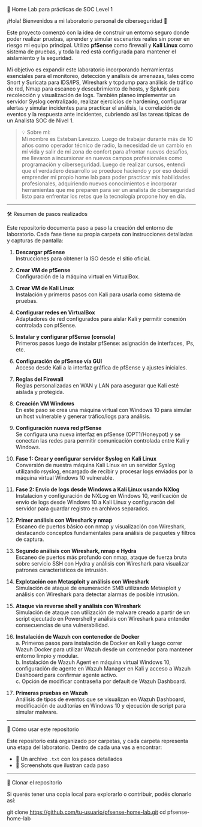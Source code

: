 🔐 Home Lab para prácticas de SOC Level 1

¡Hola! Bienvenidos a mi laboratorio personal de ciberseguridad 🎯

Este proyecto comenzó con la idea de construir un entorno seguro donde poder realizar pruebas, aprender y simular escenarios reales sin poner en riesgo mi equipo principal. Utilizo **pfSense** como firewall y **Kali Linux** como sistema de pruebas, y toda la red está configurada para mantener el aislamiento y la seguridad.

Mi objetivo es expandir este laboratorio incorporando herramientas esenciales para el monitoreo, detección y análisis de amenazas, tales como Snort y Suricata para IDS/IPS, Wireshark y tcpdump para análisis de tráfico de red, Nmap para escaneo y descubrimiento de hosts, y Splunk para recolección y visualización de logs. También planeo implementar un servidor Syslog centralizado, realizar ejercicios de hardening, configurar alertas y simular incidentes para practicar el análisis, la correlación de eventos y la respuesta ante incidentes, cubriendo así las tareas típicas de un Analista SOC de Nivel 1.

> 💡 Sobre mí:  
> Mi nombre es Esteban Lavezzo. Luego de trabajar durante más de 10 años como operador técnico de radio, la necesidad de un cambio en mí vida y salir de mí zona de confort para afrontar nuevos desafíos, me llevaron a incursionar en nuevos campos profesionales como programación y ciberseguridad. Luego de realizar cursos, entendí que el verdadero desarrollo se proeduce haciendo y por eso decidí emprender mí propio home lab para poder practicar mis habilidades profesionales, adquiriendo nuevos conocimientos e incorporar herramientas que me preparen para ser un analista de ciberseguridad listo para enfrentar los retos que la tecnología propone hoy en día.
---

🛠️ Resumen de pasos realizados

Este repositorio documenta paso a paso la creación del entorno de laboratorio. Cada fase tiene su propia carpeta con instrucciones detalladas y capturas de pantalla:

1. **Descargar pfSense**  
   Instrucciones para obtener la ISO desde el sitio oficial.

2. **Crear VM de pfSense**  
   Configuración de la máquina virtual en VirtualBox.

3. **Crear VM de Kali Linux**  
   Instalación y primeros pasos con Kali para usarla como sistema de pruebas.

4. **Configurar redes en VirtualBox**  
   Adaptadores de red configurados para aislar Kali y permitir conexión controlada con pfSense.

5. **Instalar y configurar pfSense (consola)**  
   Primeros pasos luego de instalar pfSense: asignación de interfaces, IPs, etc.

6. **Configuración de pfSense vía GUI**  
   Acceso desde Kali a la interfaz gráfica de pfSense y ajustes iniciales.

7. **Reglas del Firewall**  
   Reglas personalizadas en WAN y LAN para asegurar que Kali esté aislada y protegida.

8. **Creación VM Windows**  
   En este paso se crea una máquina virtual con Windows 10 para simular un host vulnerable y generar tráfico/logs para análisis.

9. **Configuración nueva red pfSense**  
   Se configura una nueva interfaz en pfSense (OPT1/Honeypot) y se conectan las redes para permitir comunicación controlada entre Kali y Windows.

10. **Fase 1: Crear y configurar servidor Syslog en Kali Linux**  
   Conversión de nuestra máquina Kali Linux en un servidor Syslog utilizando rsyslog, encargado de recibir y procesar logs enviados por la máquina virtual Windows 10 vulnerable.

11. **Fase 2: Envío de logs desde Windows a Kali Linux usando NXlog**  
   Instalacion y configuración de NXLog en Windows 10, verificación de envío de logs desde Windows 10 a Kali Linux y configuracón del servidor para guardar registro en archivos separados.

12. **Primer análisis con Wireshark y nmap**  
   Escaneo de puertos básico con nmap y visualización con Wireshark, destacando conceptos fundamentales para análisis de paquetes y filtros de captura.

13. **Segundo análisis con Wireshark, nmap e Hydra**  
   Escaneo de puertos más profundo con nmap, ataque de fuerza bruta sobre servicio SSH con Hydra y análisis con Wireshark para visualizar patrones característicos de intrusión.

14. **Explotación con Metasploit y análisis con Wireshark**  
    Simulación de ataque de enumeración SMB utilizando Metasploit y análisis con Wireshark para detectar alarmas de posible intrusión.

15. **Ataque vía reverse shell y análisis con Wireshark**  
   Simulación de ataque con utilización de malware creado a partir de un script ejecutado en Powershell y análisis con Wireshark para entender consecuencias de una vulnerabilidad.

16. **Instalación de Wazuh con contenedor de Docker**  
   a. Primeros pasos para instalación de Docker en Kali y luego correr Wazuh Docker para utilizar Wazuh desde un contenedor para mantener entorno limpio y modular.  
   b. Instalación de Wazuh Agent en máquina virtual Windows 10, configuración de agente en Wazuh Manager en Kali y acceso a Wazuh Dashboard para confirmar agente activo.  
   c. Opción de modificar contraseña por default de Wazuh Dashboard.  

17. **Primeras pruebas en Wazuh**  
   Análisis de tipos de eventos que se visualizan en Wazuh Dashboard, modificación de auditorías en Windows 10 y ejecución de script para simular malware.  

---

📁 Cómo usar este repositorio

Este repositorio está organizado por carpetas, y cada carpeta representa una etapa del laboratorio. Dentro de cada una vas a encontrar:

- 📝 Un archivo `.txt` con los pasos detallados  
- 📸 Screenshots que ilustran cada paso

---

🔄 Clonar el repositorio

Si querés tener una copia local para explorarlo o contribuir, podés clonarlo así:

git clone https://github.com/tu-usuario/pfsense-home-lab.git
cd pfsense-home-lab

